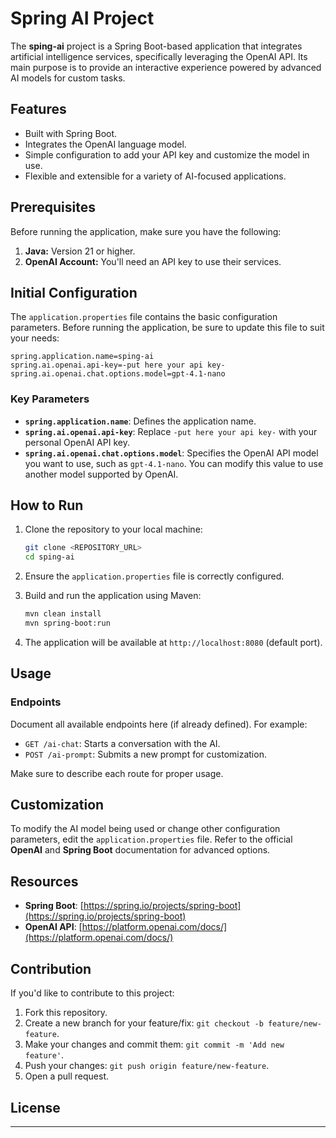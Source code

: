 # Spring AI Project

The **sping-ai** project is a Spring Boot-based application that integrates artificial intelligence services, specifically leveraging the OpenAI API. Its main purpose is to provide an interactive experience powered by advanced AI models for custom tasks.

## Features

- Built with Spring Boot.
- Integrates the OpenAI language model.
- Simple configuration to add your API key and customize the model in use.
- Flexible and extensible for a variety of AI-focused applications.

## Prerequisites

Before running the application, make sure you have the following:

1. **Java:** Version 21 or higher.
2. **OpenAI Account:** You'll need an API key to use their services.

## Initial Configuration

The `application.properties` file contains the basic configuration parameters. Before running the application, be sure to update this file to suit your needs:

```properties
spring.application.name=sping-ai
spring.ai.openai.api-key=-put here your api key-
spring.ai.openai.chat.options.model=gpt-4.1-nano
```

### Key Parameters

- **`spring.application.name`**: Defines the application name.
- **`spring.ai.openai.api-key`**: Replace `-put here your api key-` with your personal OpenAI API key.
- **`spring.ai.openai.chat.options.model`**: Specifies the OpenAI API model you want to use, such as `gpt-4.1-nano`. You can modify this value to use another model supported by OpenAI.

## How to Run

1. Clone the repository to your local machine:
   ```bash
   git clone <REPOSITORY_URL>
   cd sping-ai
   ```

2. Ensure the `application.properties` file is correctly configured.

3. Build and run the application using Maven:
   ```bash
   mvn clean install
   mvn spring-boot:run
   ```

4. The application will be available at `http://localhost:8080` (default port).

## Usage

### Endpoints

Document all available endpoints here (if already defined). For example:

- `GET /ai-chat`: Starts a conversation with the AI.
- `POST /ai-prompt`: Submits a new prompt for customization.

Make sure to describe each route for proper usage.

## Customization

To modify the AI model being used or change other configuration parameters, edit the `application.properties` file. Refer to the official **OpenAI** and **Spring Boot** documentation for advanced options.

## Resources

- **Spring Boot**: [https://spring.io/projects/spring-boot](https://spring.io/projects/spring-boot)
- **OpenAI API**: [https://platform.openai.com/docs/](https://platform.openai.com/docs/)

## Contribution

If you'd like to contribute to this project:

1. Fork this repository.
2. Create a new branch for your feature/fix: `git checkout -b feature/new-feature`.
3. Make your changes and commit them: `git commit -m 'Add new feature'`.
4. Push your changes: `git push origin feature/new-feature`.
5. Open a pull request.

## License
---
